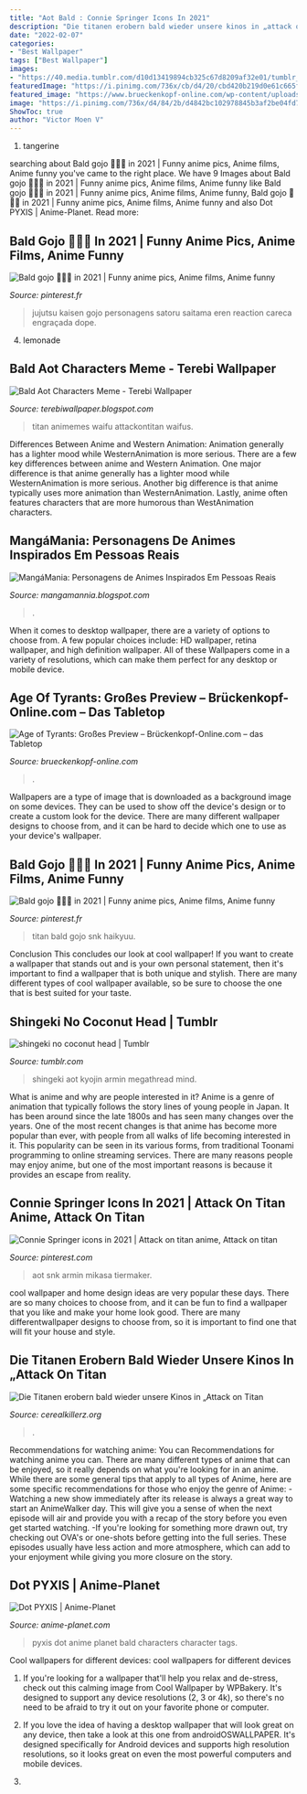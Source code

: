 ```yaml
---
title: "Aot Bald : Connie Springer Icons In 2021"
description: "Die titanen erobern bald wieder unsere kinos in „attack on titan"
date: "2022-02-07"
categories:
- "Best Wallpaper"
tags: ["Best Wallpaper"]
images:
- "https://40.media.tumblr.com/d10d13419894cb325c67d8209af32e01/tumblr_mxbd6ma2uJ1sjetluo2_500.png"
featuredImage: "https://i.pinimg.com/736x/cb/d4/20/cbd420b219d0e61c665fbb034d243747.jpg"
featured_image: "https://www.brueckenkopf-online.com/wp-content/uploads/2015/09/AoT_Age_of_Tyrants_Preview_8.jpg"
image: "https://i.pinimg.com/736x/d4/84/2b/d4842bc102978845b3af2be04fd78caf.jpg"
ShowToc: true
author: "Victor Moen V"
---
```



1. tangerine 

	

		
searching about Bald gojo 🥶🥶🥶 in 2021 | Funny anime pics, Anime films, Anime funny you've came to the right place. We have 9 Images about Bald gojo 🥶🥶🥶 in 2021 | Funny anime pics, Anime films, Anime funny like Bald gojo 🥶🥶🥶 in 2021 | Funny anime pics, Anime films, Anime funny, Bald gojo 🥶🥶🥶 in 2021 | Funny anime pics, Anime films, Anime funny and also Dot PYXIS | Anime-Planet. Read more:
		
    
## Bald Gojo 🥶🥶🥶 In 2021 | Funny Anime Pics, Anime Films, Anime Funny

<img loading=lazy src="https://i.pinimg.com/736x/cb/d4/20/cbd420b219d0e61c665fbb034d243747.jpg" onerror="this.onerror=null;this.src='https://tse1.mm.bing.net/th?id=OIP.PhMi75GKqKikaHg6yQ2A9QHaHa&amp;pid=15.1';" alt="Bald gojo 🥶🥶🥶 in 2021 | Funny anime pics, Anime films, Anime funny">

_Source: pinterest.fr_

>jujutsu kaisen gojo personagens satoru saitama eren reaction careca engraçada dope. 

	

4. lemonade 

    
## Bald Aot Characters Meme - Terebi Wallpaper

<img loading=lazy src="https://i.redd.it/zzfokumrip351.jpg" onerror="this.onerror=null;this.src='https://tse2.mm.bing.net/th?id=OIP.HmlXQBtp702tnik4YlCcrwHaJB&amp;pid=15.1';" alt="Bald Aot Characters Meme - Terebi Wallpaper">

_Source: terebiwallpaper.blogspot.com_

>titan animemes waifu attackontitan waifus. 

	

Differences Between Anime and Western Animation: Animation generally has a lighter mood while WesternAnimation is more serious.
There are a few key differences between anime and Western Animation. One major difference is that anime generally has a lighter mood while WesternAnimation is more serious. Another big difference is that anime typically uses more animation than WesternAnimation. Lastly, anime often features characters that are more humorous than WestAnimation characters.

    
## MangáMania: Personagens De Animes Inspirados Em Pessoas Reais

<img loading=lazy src="http://moe.animecharactersdatabase.com/uploads/chars/11498-153512798.jpg" onerror="this.onerror=null;this.src='https://tse4.mm.bing.net/th?id=OIP.HFqTdMMpkEzhftm_HlOPagHaL3&amp;pid=15.1';" alt="MangáMania: Personagens de Animes Inspirados Em Pessoas Reais">

_Source: mangamannia.blogspot.com_

>. 

	

When it comes to desktop wallpaper, there are a variety of options to choose from. A few popular choices include: HD wallpaper, retina wallpaper, and high definition wallpaper. All of these Wallpapers come in a variety of resolutions, which can make them perfect for any desktop or mobile device. 

    
## Age Of Tyrants: Großes Preview – Brückenkopf-Online.com – Das Tabletop

<img loading=lazy src="https://www.brueckenkopf-online.com/wp-content/uploads/2015/09/AoT_Age_of_Tyrants_Preview_8.jpg" onerror="this.onerror=null;this.src='https://tse4.mm.bing.net/th?id=OIP.Ivy9CVgKHL_1UoYsqSiobAHaE7&amp;pid=15.1';" alt="Age of Tyrants: Großes Preview – Brückenkopf-Online.com – das Tabletop">

_Source: brueckenkopf-online.com_

>. 

	

Wallpapers are a type of image that is downloaded as a background image on some devices. They can be used to show off the device's design or to create a custom look for the device. There are many different wallpaper designs to choose from, and it can be hard to decide which one to use as your device's wallpaper.

    
## Bald Gojo 🥶🥶🥶 In 2021 | Funny Anime Pics, Anime Films, Anime Funny

<img loading=lazy src="https://i.pinimg.com/236x/e5/80/e1/e580e1b6029f0d7eff0d21084e1a4eea.jpg?nii=t" onerror="this.onerror=null;this.src='https://tse2.mm.bing.net/th?id=OIP.1noVwWk2F-hjPMacFo7NNwAAAA&amp;pid=15.1';" alt="Bald gojo 🥶🥶🥶 in 2021 | Funny anime pics, Anime films, Anime funny">

_Source: pinterest.fr_

>titan bald gojo snk haikyuu. 

	

Conclusion
This concludes our look at cool wallpaper! If you want to create a wallpaper that stands out and is your own personal statement, then it's important to find a wallpaper that is both unique and stylish. There are many different types of cool wallpaper available, so be sure to choose the one that is best suited for your taste.

    
## Shingeki No Coconut Head | Tumblr

<img loading=lazy src="https://40.media.tumblr.com/d10d13419894cb325c67d8209af32e01/tumblr_mxbd6ma2uJ1sjetluo2_500.png" onerror="this.onerror=null;this.src='https://tse1.mm.bing.net/th?id=OIP.SXo6IDGV_JINbxnvjqt-tgHaFn&amp;pid=15.1';" alt="shingeki no coconut head | Tumblr">

_Source: tumblr.com_

>shingeki aot kyojin armin megathread mind. 

	

What is anime and why are people interested in it?
Anime is a genre of animation that typically follows the story lines of young people in Japan. It has been around since the late 1800s and has seen many changes over the years. One of the most recent changes is that anime has become more popular than ever, with people from all walks of life becoming interested in it. This popularity can be seen in its various forms, from traditional Toonami programming to online streaming services. There are many reasons people may enjoy anime, but one of the most important reasons is because it provides an escape from reality.

    
## Connie Springer Icons In 2021 | Attack On Titan Anime, Attack On Titan

<img loading=lazy src="https://i.pinimg.com/736x/d4/84/2b/d4842bc102978845b3af2be04fd78caf.jpg" onerror="this.onerror=null;this.src='https://tse2.mm.bing.net/th?id=OIP.4XcpsU3XF4frWEWfLXaBRAHaHa&amp;pid=15.1';" alt="Connie Springer icons in 2021 | Attack on titan anime, Attack on titan">

_Source: pinterest.com_

>aot snk armin mikasa tiermaker. 

	

cool wallpaper and home design ideas are very popular these days. There are so many choices to choose from, and it can be fun to find a wallpaper that you like and make your home look good. There are many differentwallpaper designs to choose from, so it is important to find one that will fit your house and style.

    
## Die Titanen Erobern Bald Wieder Unsere Kinos In „Attack On Titan

<img loading=lazy src="https://cerealkillerz.org/wp-content/uploads/2018/05/Attack-on-titan_32.jpg" onerror="this.onerror=null;this.src='https://tse1.mm.bing.net/th?id=OIP.WhN-TbqEO6txz7bzJFGkjwHaEK&amp;pid=15.1';" alt="Die Titanen erobern bald wieder unsere Kinos in „Attack on Titan">

_Source: cerealkillerz.org_

>. 

	

Recommendations for watching anime: You can
Recommendations for watching anime you can. There are many different types of anime that can be enjoyed, so it really depends on what you're looking for in an anime. While there are some general tips that apply to all types of Anime, here are some specific recommendations for those who enjoy the genre of Anime: 
-Watching a new show immediately after its release is always a great way to start an AnimeWalker day. This will give you a sense of when the next episode will air and provide you with a recap of the story before you even get started watching. 
-If you're looking for something more drawn out, try checking out OVA's or one-shots before getting into the full series. These episodes usually have less action and more atmosphere, which can add to your enjoyment while giving you more closure on the story.

    
## Dot PYXIS | Anime-Planet

<img loading=lazy src="https://www.anime-planet.com/images/characters/dot-pyxis-25698.jpg" onerror="this.onerror=null;this.src='https://tse4.mm.bing.net/th?id=OIP.1jIgZDLqO6xZ1JXruHQ1ugAAAA&amp;pid=15.1';" alt="Dot PYXIS | Anime-Planet">

_Source: anime-planet.com_

>pyxis dot anime planet bald characters character tags. 

	

Cool wallpapers for different devices:
cool wallpapers for different devices 

1. If you're looking for a wallpaper that'll help you relax and de-stress, check out this calming image from Cool Wallpaper by WPBakery. It's designed to support any device resolutions (2, 3 or 4k), so there's no need to be afraid to try it out on your favorite phone or computer.

2. If you love the idea of having a desktop wallpaper that will look great on any device, then take a look at this one from androidOSWALLPAPER. It's designed specifically for Android devices and supports high resolution resolutions, so it looks great on even the most powerful computers and mobile devices.

3.

